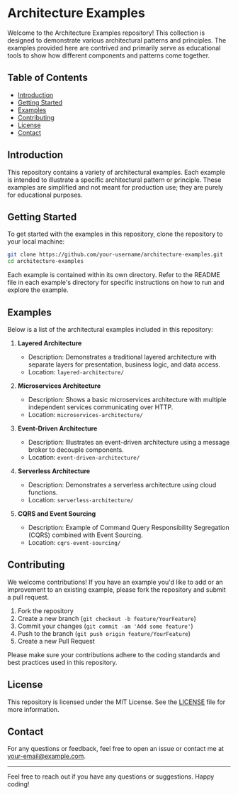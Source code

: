 
# Architecture Examples

Welcome to the Architecture Examples repository! This collection is designed to demonstrate various architectural patterns and principles. The examples provided here are contrived and primarily serve as educational tools to show how different components and patterns come together.

## Table of Contents
- [Introduction](#introduction)
- [Getting Started](#getting-started)
- [Examples](#examples)
- [Contributing](#contributing)
- [License](#license)
- [Contact](#contact)

## Introduction

This repository contains a variety of architectural examples. Each example is intended to illustrate a specific architectural pattern or principle. These examples are simplified and not meant for production use; they are purely for educational purposes.

## Getting Started

To get started with the examples in this repository, clone the repository to your local machine:

```bash
git clone https://github.com/your-username/architecture-examples.git
cd architecture-examples
```

Each example is contained within its own directory. Refer to the README file in each example's directory for specific instructions on how to run and explore the example.

## Examples

Below is a list of the architectural examples included in this repository:

1. **Layered Architecture**
   - Description: Demonstrates a traditional layered architecture with separate layers for presentation, business logic, and data access.
   - Location: `layered-architecture/`

2. **Microservices Architecture**
   - Description: Shows a basic microservices architecture with multiple independent services communicating over HTTP.
   - Location: `microservices-architecture/`

3. **Event-Driven Architecture**
   - Description: Illustrates an event-driven architecture using a message broker to decouple components.
   - Location: `event-driven-architecture/`

4. **Serverless Architecture**
   - Description: Demonstrates a serverless architecture using cloud functions.
   - Location: `serverless-architecture/`

5. **CQRS and Event Sourcing**
   - Description: Example of Command Query Responsibility Segregation (CQRS) combined with Event Sourcing.
   - Location: `cqrs-event-sourcing/`

## Contributing

We welcome contributions! If you have an example you'd like to add or an improvement to an existing example, please fork the repository and submit a pull request.

1. Fork the repository
2. Create a new branch (`git checkout -b feature/YourFeature`)
3. Commit your changes (`git commit -am 'Add some feature'`)
4. Push to the branch (`git push origin feature/YourFeature`)
5. Create a new Pull Request

Please make sure your contributions adhere to the coding standards and best practices used in this repository.

## License

This repository is licensed under the MIT License. See the [LICENSE](LICENSE) file for more information.

## Contact

For any questions or feedback, feel free to open an issue or contact me at [your-email@example.com](mailto:your-email@example.com).

---

Feel free to reach out if you have any questions or suggestions. Happy coding!


